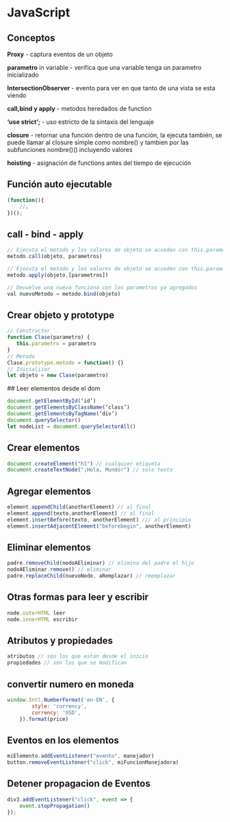 # JavaScript

## Conceptos

**Proxy** - captura eventos de un objeto

**parametro** in variable - verifica que una variable tenga un parametro inicializado

**IntersectionObserver** - evento para ver en que tanto de una vista se esta viendo 

**call,bind y apply** - metodos heredados de function

**‘use strict’;** - uso estricto de la sintaxis del lenguaje

**closure** - retornar una función dentro de una función, la ejecuta también, se puede llamar al closure simple como nombre() y tambien por las subfunciones nombre()() incluyendo valores

**hoisting** - asignación de functions antes del tiempo de ejecución


## Función auto ejecutable 

```javascript
(function(){
    //…
})();
```

## call - bind - apply

```javascript
// Ejecuta el metodo y los valores de objeto se acceden con this.parametro
metodo.call(objeto, parametros)

// Ejecuta el metodo y los valores de objeto se acceden con this.parametro
metodo.apply(objeto,[parametros])

// Devuelve una nueva funciona con los parametros ya agregados
val nuevoMetodo = metodo.bind(objeto)
```

## Crear objeto y prototype

```javascript
// Constructor
function Clase(parametro) {
   this.parametro = parametro
}
// Metodo
Clase.prototype.metodo = function() {}
// Inicializar
let objeto = new Clase(parametro)
```



## Leer elementos desde el dom

```javascript
document.getElementById(‘id’)
document.getElementsByClassName(‘class’)
document.getElementsByTagName(‘div’)
document.querySelector()
let nodeList = document.querySelectorAll()
```

## Crear elementos

```javascript
document.createElement("h1") // cualquier etiqueta
document.createTextNode("¡Hola, Mundo!") // solo texto
```

## Agregar elementos

```javascript
element.appendChild(anotherElement) // al final
element.append(texto,anotherElement) // al final
element.insertBefore(texto, anotherElement) /// al principio
element.insertAdjacentElement("beforebegin", anotherElement)
```

## Eliminar elementos

```javascript
padre.removeChild(nodoAEliminar) // elimina del padre el hijo
nodoAEliminar.remove() // eliminar
padre.replaceChild(nuevoNodo, aRemplazar) // reemplazar
```

## Otras formas para leer y escribir

```javascript
node.outerHTML leer
node.innerHTML escribir
```

## Atributos y propiedades

```javascript
atributos // son los que estan desde el inicio
propiedades // son los que se modifican
```

## convertir numero en moneda

```javascript
window.Intl.NumberFormat('en-EN', {
        style: 'currency',
        currency: 'USD',
    }).format(price)
```

## Eventos en los elementos

```javascript
miElemento.addEventListener("evento", manejador)
button.removeEventListener("click", miFuncionManejadora)
```

## Detener propagacion de Eventos

```javascript
div3.addEventListener("click", event => {
    event.stopPropagation()
});
```
